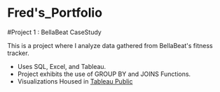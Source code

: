 # Fred's_Portfolio


#Project 1 : BellaBeat CaseStudy

This is a project where I analyze data gathered from BellaBeat's fitness tracker.

* Uses SQL, Excel, and Tableau.
* Project exhibits the use of GROUP BY and JOINS Functions.
* Visualizations Housed in [Tableau Public](https://public.tableau.com/app/profile/fredrick.little/viz/Capstone_16835991564560/RelationshipBetweenStepswalkedandCaloriesBurned#2)
